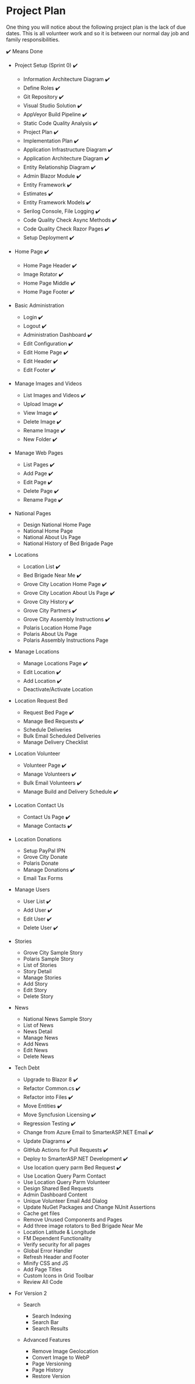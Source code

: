 # Project Plan

One thing you will notice about the following project plan is the lack of due dates.  This is all volunteer work and so it is between our normal day job and family responsibilities.

 :heavy_check_mark: Means Done
 
* Project Setup (Sprint 0) :heavy_check_mark:
    * Information Architecture Diagram :heavy_check_mark:
    * Define Roles :heavy_check_mark:
    * Git Repository :heavy_check_mark:
    * Visual Studio Solution :heavy_check_mark:
    * AppVeyor Build Pipeline :heavy_check_mark:
    * Static Code Quality Analysis :heavy_check_mark:
    * Project Plan :heavy_check_mark:
    * Implementation Plan :heavy_check_mark:
    * Application Infrastructure Diagram :heavy_check_mark:
    * Application Architecture Diagram :heavy_check_mark:
    * Entity Relationship Diagram :heavy_check_mark:
    * Admin Blazor Module :heavy_check_mark:
    * Entity Framework :heavy_check_mark:
    * Estimates :heavy_check_mark:
    * Entity Framework Models :heavy_check_mark:
    * Serilog Console, File Logging :heavy_check_mark:
    * Code Quality Check Async Methods :heavy_check_mark:
    * Code Quality Check Razor Pages :heavy_check_mark:
    * Setup Deployment :heavy_check_mark:
    
* Home Page :heavy_check_mark:
    * Home Page Header :heavy_check_mark:
    * Image Rotator :heavy_check_mark:
    * Home Page Middle :heavy_check_mark:
    * Home Page Footer :heavy_check_mark:
    
* Basic Administration
    * Login :heavy_check_mark:
    * Logout :heavy_check_mark:
    * Administration Dashboard :heavy_check_mark:
    * Edit Configuration :heavy_check_mark:
    * Edit Home Page :heavy_check_mark:
    * Edit Header :heavy_check_mark:
    * Edit Footer :heavy_check_mark:
    
* Manage Images and Videos
    * List Images and Videos :heavy_check_mark:
    * Upload Image :heavy_check_mark:
    * View Image :heavy_check_mark:
    * Delete Image :heavy_check_mark:
    * Rename Image :heavy_check_mark:
    * New Folder :heavy_check_mark:
    
* Manage Web Pages
    * List Pages :heavy_check_mark:
    * Add Page :heavy_check_mark:
    * Edit Page :heavy_check_mark:
    * Delete Page :heavy_check_mark:
    * Rename Page :heavy_check_mark:
    
* National Pages
    * Design National Home Page
    * National Home Page
    * National About Us Page 
    * National History of Bed Brigade Page 
    
* Locations
    * Location List :heavy_check_mark:
    * Bed Brigade Near Me :heavy_check_mark:
    * Grove City Location Home Page :heavy_check_mark:
    * Grove City Location About Us Page :heavy_check_mark:
    * Grove City History  :heavy_check_mark:
    * Grove City Partners  :heavy_check_mark:
    * Grove City Assembly Instructions  :heavy_check_mark:
    * Polaris Location Home Page
    * Polaris About Us Page
    * Polaris Assembly Instructions Page

    
* Manage Locations
    * Manage Locations Page :heavy_check_mark:
    * Edit Location :heavy_check_mark:
    * Add Location :heavy_check_mark:
    * Deactivate/Activate Location
    
* Location Request Bed
    * Request Bed Page :heavy_check_mark:
    * Manage Bed Requests :heavy_check_mark:
    * Schedule Deliveries
    * Bulk Email Scheduled Deliveries
    * Manage Delivery Checklist
    
* Location Volunteer    
    * Volunteer Page :heavy_check_mark:
    * Manage Volunteers :heavy_check_mark:
    * Bulk Email Volunteers  :heavy_check_mark:
    * Manage Build and Delivery Schedule :heavy_check_mark:
    
* Location Contact Us
    * Contact Us Page :heavy_check_mark:
    * Manage Contacts :heavy_check_mark:
    
* Location Donations
    * Setup PayPal IPN
    * Grove City Donate
    * Polaris Donate
    * Manage Donations :heavy_check_mark:
    * Email Tax Forms
    
* Manage Users
    * User List :heavy_check_mark:
    * Add User :heavy_check_mark:
    * Edit User :heavy_check_mark: 
    * Delete User :heavy_check_mark:
    
* Stories
    * Grove City Sample Story
    * Polaris Sample Story
    * List of Stories
    * Story Detail
    * Manage Stories
    * Add Story
    * Edit Story
    * Delete Story
    
* News
    * National News Sample Story 
    * List of News
    * News Detail
    * Manage News
    * Add News
    * Edit News
    * Delete News
    
    
* Tech Debt
    * Upgrade to Blazor 8 :heavy_check_mark:
    * Refactor Common.cs :heavy_check_mark:
    * Refactor into Files :heavy_check_mark:
    * Move Entities :heavy_check_mark:
    * Move Syncfusion Licensing :heavy_check_mark:
    * Regression Testing :heavy_check_mark:
    * Change from Azure Email to SmarterASP.NET Email :heavy_check_mark:
    * Update Diagrams :heavy_check_mark:
    * GitHub Actions for Pull Requests :heavy_check_mark:
    * Deploy to SmarterASP.NET Development :heavy_check_mark:
    * Use location query parm Bed Request :heavy_check_mark:
    * Use Location Query Parm Contact
    * Use Location Query Parm Volunteer
    * Design Shared Bed Requests
    * Admin Dashboard Content
    * Unique Volunteer Email Add Dialog
    * Update NuGet Packages and Change NUnit Assertions
    * Cache get files
    * Remove Unused Components and Pages
    * Add three image rotators to Bed Brigade Near Me
    * Location Latitude & Longitude
    * FM Dependent Functionality
    * Verify security for all pages
    * Global Error Handler
    * Refresh Header and Footer
    * Minify CSS and JS
    * Add Page Titles
    * Custom Icons in Grid Toolbar
    * Review All Code
    
    
    
    

* For Version 2
    * Search
        * Search Indexing
        * Search Bar
        * Search Results
        
    * Advanced Features
        * Remove Image Geolocation
        * Convert Image to WebP
        * Page Versioning
        * Page History
        * Restore Version

    

